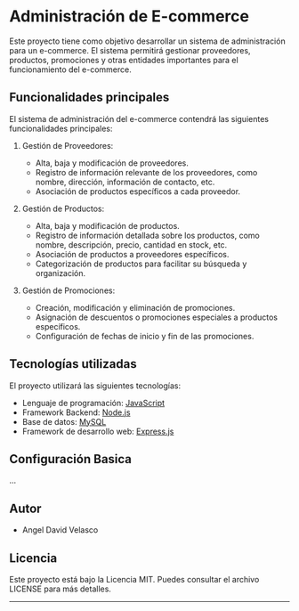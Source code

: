 # Administración de E-commerce

Este proyecto tiene como objetivo desarrollar un sistema de administración para un e-commerce. El sistema permitirá gestionar proveedores, productos, promociones y otras entidades importantes para el funcionamiento del e-commerce.

## Funcionalidades principales

El sistema de administración del e-commerce contendrá las siguientes funcionalidades principales:

1. Gestión de Proveedores:
   - Alta, baja y modificación de proveedores.
   - Registro de información relevante de los proveedores, como nombre, dirección, información de contacto, etc.
   - Asociación de productos específicos a cada proveedor.

2. Gestión de Productos:
   - Alta, baja y modificación de productos.
   - Registro de información detallada sobre los productos, como nombre, descripción, precio, cantidad en stock, etc.
   - Asociación de productos a proveedores específicos.
   - Categorización de productos para facilitar su búsqueda y organización.

3. Gestión de Promociones:
   - Creación, modificación y eliminación de promociones.
   - Asignación de descuentos o promociones especiales a productos específicos.
   - Configuración de fechas de inicio y fin de las promociones.
     
## Tecnologías utilizadas

El proyecto  utilizará las siguientes tecnologías:

- Lenguaje de programación: [JavaScript](https://developer.mozilla.org/es/docs/Web/JavaScript)
- Framework Backend: [Node.js](https://nodejs.org/)
- Base de datos: [MySQL](https://www.mysql.com/)
- Framework de desarrollo web: [Express.js](https://expressjs.com/)

## Configuración Basica

...

## Autor

- Angel David Velasco 

## Licencia

Este proyecto está bajo la Licencia MIT. Puedes consultar el archivo LICENSE para más detalles.

---
